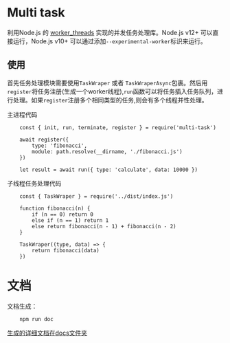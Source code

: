 # Multi task
利用Node.js 的 [worker_threads](https://nodejs.org/docs/latest-v12.x/api/worker_threads.html) 实现的并发任务处理库。Node.js v12+ 可以直接运行，Node.js v10+ 可以通过添加`--experimental-worker`标识来运行。

## 使用

首先任务处理模块需要使用`TaskWraper` 或者 `TaskWraperAsync`包裹。然后用`register`将任务注册(生成一个worker线程),`run`函数可以将任务插入任务队列，进行处理。如果`register`注册多个相同类型的任务,则会有多个线程并性处理。

主进程代码
```
    const { init, run, terminate, register } = require('multi-task')

    await register({
        type: 'fibonacci',
        module: path.resolve(__dirname, './fibonacci.js')
    })

    let result = await run({ type: 'calculate', data: 10000 })
```
子线程任务处理代码
```
    const { TaskWraper } = require('../dist/index.js')

    function fibonacci(n) {
        if (n == 0) return 0
        else if (n == 1) return 1
        else return fibonacci(n - 1) + fibonacci(n - 2)
    }

    TaskWraper((type, data) => {
        return fibonacci(data)
    })
```

# 文档
文档生成：
```
    npm run doc
```

[生成的详细文档在docs文件夹](docs/index.html)